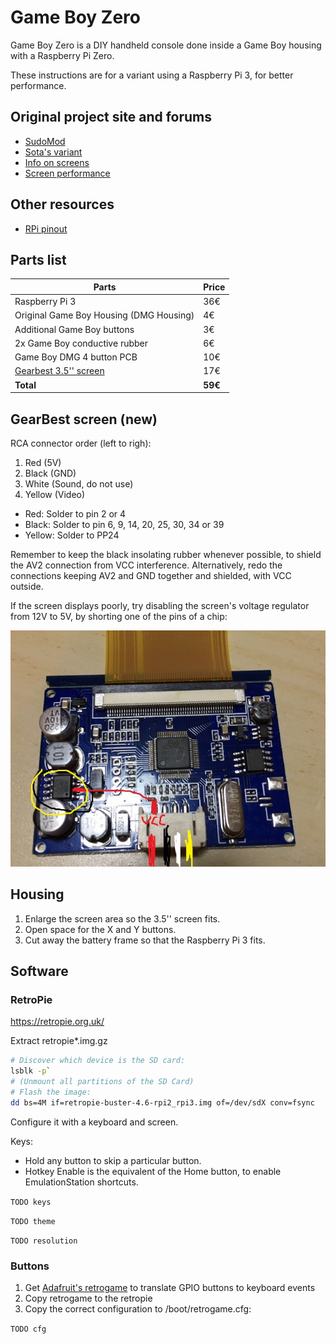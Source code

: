 # Game Boy Zero

Game Boy Zero is a DIY handheld console done inside a Game Boy housing with a Raspberry Pi Zero.

These instructions are for a variant using a Raspberry Pi 3, for better performance.

## Original project site and forums

- [SudoMod](https://sudomod.com/)
- [Sota's variant](https://sudomod.com/forum/viewtopic.php?f=9&t=1615)
- [Info on screens](https://www.sudomod.com/forum/viewtopic.php?f=8&t=15&hilit=gearbest&start=520)
- [Screen performance](https://www.sudomod.com/forum/viewtopic.php?f=8&t=2850)

## Other resources

- [RPi pinout](http://pinout.xyz)

## Parts list

| Parts                                   | Price   |
| --------------------------------------- | ------- |
| Raspberry Pi 3                          | 36€     |
| Original Game Boy Housing (DMG Housing) | 4€      |
| Additional Game Boy buttons             | 3€      |
| 2x Game Boy conductive rubber           | 6€      |
| Game Boy DMG 4 button PCB               | 10€     |
| [Gearbest 3.5'' screen](https://www.gearbest.com/development-boards/pp_29447.html) | 17€ |
| **Total**                               | **59€** |


## GearBest screen (new)

RCA connector order (left to righ):

1. Red (5V)
2. Black (GND)
3. White (Sound, do not use)
4. Yellow (Video)

- Red: Solder to pin 2 or 4
- Black: Solder to pin 6, 9, 14, 20, 25, 30, 34 or 39
- Yellow: Solder to PP24

Remember to keep the black insolating rubber whenever possible, to shield the AV2 connection from VCC interference.
Alternatively, redo the connections keeping AV2 and GND together and shielded, with VCC outside.

If the screen displays poorly, try disabling the screen's voltage regulator from 12V to 5V, by shorting one of the pins of a chip:

![Gearbest mod](gearbest-screen.jpg)


## Housing

1. Enlarge the screen area so the 3.5'' screen fits.
2. Open space for the X and Y buttons.
3. Cut away the battery frame so that the Raspberry Pi 3 fits.


## Software

### RetroPie

https://retropie.org.uk/

Extract retropie*.img.gz

```bash
# Discover which device is the SD card:
lsblk -p`
# (Unmount all partitions of the SD Card)
# Flash the image:
dd bs=4M if=retropie-buster-4.6-rpi2_rpi3.img of=/dev/sdX conv=fsync
```

Configure it with a keyboard and screen.

Keys:

- Hold any button to skip a particular button.
- Hotkey Enable is the equivalent of the Home button, to enable EmulationStation shortcuts.

`TODO keys`

`TODO theme`

`TODO resolution`

### Buttons

1. Get [Adafruit's retrogame](https://github.com/adafruit/Adafruit-Retrogame) to translate GPIO buttons to keyboard events
2. Copy retrogame to the retropie
3. Copy the correct configuration to /boot/retrogame.cfg:

`TODO cfg`
